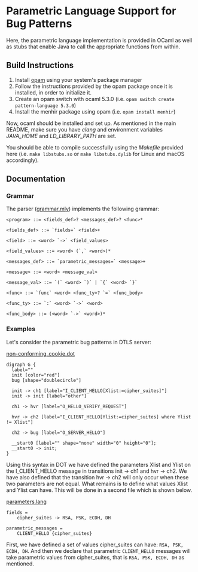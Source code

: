 # Parametric Language Support for Bug Patterns

Here, the parametric language implementation is provided in OCaml as well as stubs that enable Java to call the appropriate functions from within.

## Build Instructions

1. Install [opam](https://opam.ocaml.org) using your system's package manager
2. Follow the instructions provided by the opam package once it is installed, in order to initialize it.
3. Create an opam switch with ocaml 5.3.0 (i.e. `opam switch create pattern-language 5.3.0`)
4. Install the menhir package using opam (i.e. `opam install menhir`)

Now, ocaml should be installed and set up. As mentioned in the main README, make sure you have _clang_ and environment variables _JAVA_HOME_ and _LD_LIBRARY_PATH_ are set.

You should be able to compile successfully using the _Makefile_ provided here (i.e. `make libstubs.so` or `make libstubs.dylib` for Linux and macOS accordingly).

## Documentation

### Grammar

The parser ([grammar.mly](grammar.mly)) implements the following grammar:

```
<program> ::= <fields_def>? <messages_def>? <func>*

<fields_def> ::= `fields=` <field>+

<field> ::= <word> `->` <field_values>

<field_values> ::= <word> (`,` <word>)*

<messages_def> ::= `parametric_messages=` <message>+

<message> ::= <word> <message_val>

<message_val> ::= `(` <word> `)` | `{` <word> `}`

<func> ::= `func` <word> <func_ty>? `=` <func_body>

<func_ty> ::= `:` <word> `->` <word>

<func_body> ::= (<word> `->` <word>)*
```

### Examples

Let's consider the parametric bug patterns in DTLS server:

[non-conforming_cookie.dot](../src/main/resources/patterns/dtls/server/parametric/non-conforming_cookie.dot)

```
digraph G {
  label=""
  init [color="red"]
  bug [shape="doublecircle"]

  init -> ch1 [label="I_CLIENT_HELLO[Xlist:=cipher_suites]"]
  init -> init [label="other"]

  ch1 -> hvr [label="O_HELLO_VERIFY_REQUEST"]

  hvr -> ch2 [label="I_CLIENT_HELLO[Ylist:=cipher_suites] where Ylist != Xlist"]

  ch2 -> bug [label="O_SERVER_HELLO"]

  __start0 [label="" shape="none" width="0" height="0"];
  __start0 -> init;
}
```

Using this syntax in DOT we have defined the parameters Xlist and Ylist on the I_CLIENT_HELLO message in transitions init -> ch1 and hvr -> ch2.
We have also defined that the transition hvr -> ch2 will only occur when these two parameters are not equal.
What remains is to define what values Xlist and Ylist can have. This will be done in a second file which is shown below.

[parameters.lang](../src/main/resources/patterns/dtls/server/parametric/parameters_for_test.lang)

```
fields =
	cipher_suites -> RSA, PSK, ECDH, DH

parametric_messages =
	CLIENT_HELLO {cipher_suites}
```

First, we have defined a set of values cipher_suites can have: `RSA, PSK, ECDH, DH`. And then we declare that parametric `CLIENT_HELLO` messages will take parametric values from cipher_suites, that is `RSA, PSK, ECDH, DH` as mentioned.
